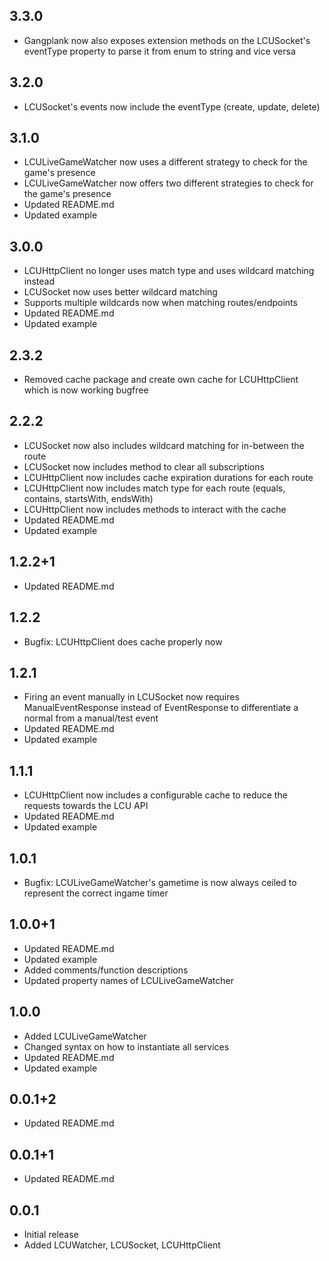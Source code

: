 ## 3.3.0

* Gangplank now also exposes extension methods on the LCUSocket's eventType property to parse it from enum to string and vice versa

## 3.2.0

* LCUSocket's events now include the eventType (create, update, delete)

## 3.1.0

* LCULiveGameWatcher now uses a different strategy to check for the game's presence
* LCULiveGameWatcher now offers two different strategies to check for the game's presence
* Updated README.md
* Updated example

## 3.0.0

* LCUHttpClient no longer uses match type and uses wildcard matching instead
* LCUSocket now uses better wildcard matching
* Supports multiple wildcards now when matching routes/endpoints
* Updated README.md
* Updated example

## 2.3.2

* Removed cache package and create own cache for LCUHttpClient which is now working bugfree

## 2.2.2

* LCUSocket now also includes wildcard matching for in-between the route
* LCUSocket now includes method to clear all subscriptions
* LCUHttpClient now includes cache expiration durations for each route
* LCUHttpClient now includes match type for each route (equals, contains, startsWith, endsWith)
* LCUHttpClient now includes methods to interact with the cache
* Updated README.md
* Updated example

## 1.2.2+1

* Updated README.md

## 1.2.2

* Bugfix: LCUHttpClient does cache properly now

## 1.2.1

* Firing an event manually in LCUSocket now requires ManualEventResponse instead of EventResponse to differentiate a normal from a manual/test event
* Updated README.md
* Updated example

## 1.1.1

* LCUHttpClient now includes a configurable cache to reduce the requests towards the LCU API
* Updated README.md
* Updated example

## 1.0.1

* Bugfix: LCULiveGameWatcher's gametime is now always ceiled to represent the correct ingame timer

## 1.0.0+1

* Updated README.md
* Updated example
* Added comments/function descriptions
* Updated property names of LCULiveGameWatcher

## 1.0.0

* Added LCULiveGameWatcher
* Changed syntax on how to instantiate all services
* Updated README.md
* Updated example

## 0.0.1+2

* Updated README.md

## 0.0.1+1

* Updated README.md

## 0.0.1

* Initial release
* Added LCUWatcher, LCUSocket, LCUHttpClient